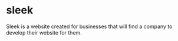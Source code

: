 # sleek
Sleek is a website created for businesses that will find a company to develop their website for them.
